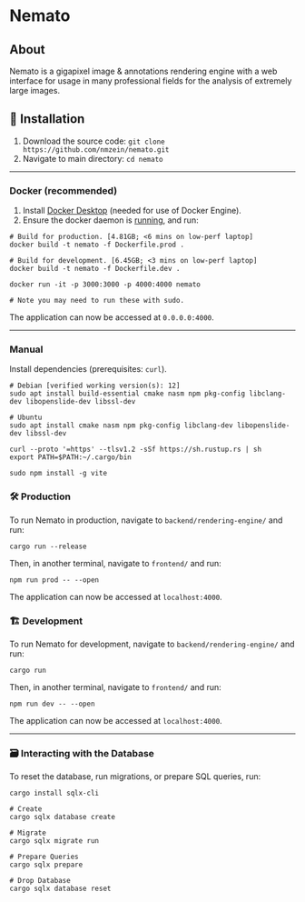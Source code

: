 # Nemato

## About

Nemato is a gigapixel image & annotations rendering engine with a web interface for usage in many professional fields for the analysis of extremely large images.

## 💽 Installation

1. Download the source code: `git clone https://github.com/nmzein/nemato.git`
2. Navigate to main directory: `cd nemato`

---

### Docker (recommended)

1. Install [Docker Desktop](https://docs.docker.com/desktop/) (needed for use of Docker Engine).
2. Ensure the docker daemon is [running](https://docs.docker.com/config/daemon/start/), and run:

```
# Build for production. [4.81GB; <6 mins on low-perf laptop]
docker build -t nemato -f Dockerfile.prod .

# Build for development. [6.45GB; <3 mins on low-perf laptop]
docker build -t nemato -f Dockerfile.dev .

docker run -it -p 3000:3000 -p 4000:4000 nemato

# Note you may need to run these with sudo.
```

The application can now be accessed at `0.0.0.0:4000`.

---

### Manual

Install dependencies (prerequisites: `curl`).

```
# Debian [verified working version(s): 12]
sudo apt install build-essential cmake nasm npm pkg-config libclang-dev libopenslide-dev libssl-dev

# Ubuntu
sudo apt install cmake nasm npm pkg-config libclang-dev libopenslide-dev libssl-dev
```

```
curl --proto '=https' --tlsv1.2 -sSf https://sh.rustup.rs | sh
export PATH=$PATH:~/.cargo/bin

sudo npm install -g vite
```

### 🛠️ Production

To run Nemato in production, navigate to `backend/rendering-engine/` and run:

```
cargo run --release
```

Then, in another terminal, navigate to `frontend/` and run:

```
npm run prod -- --open
```

The application can now be accessed at `localhost:4000`.

### 🏗️ Development

To run Nemato for development, navigate to `backend/rendering-engine/` and run:

```
cargo run
```

Then, in another terminal, navigate to `frontend/` and run:

```
npm run dev -- --open
```

The application can now be accessed at `localhost:4000`.

---

### 🗃️ Interacting with the Database

To reset the database, run migrations, or prepare SQL queries, run:

```
cargo install sqlx-cli

# Create
cargo sqlx database create

# Migrate
cargo sqlx migrate run

# Prepare Queries
cargo sqlx prepare

# Drop Database
cargo sqlx database reset
```
